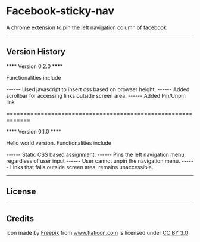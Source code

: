 Facebook-sticky-nav
===================

A chrome extension to pin the left navigation column of facebook


-----------------
Version History
-----------------






**** Version 0.2.0 ****

Functionalities include

------ Used javascript to insert css based on browser height.
------ Added scrollbar for accessing links outside screen area.
------ Added Pin/Unpin link

=============================================================

**** Version 0.1.0 ****

Hello world version. Functionalities include

------ Static CSS based assignment.
------ Pins the left navigation menu, regardless of user input
------ User cannot unpin the navigation menu.
------ Links that falls outside screen area, remains unaccessible.


-------------------
License
-------------------

-------------------
Credits
--------------------
 <div>Icon made by <a href="http://www.freepik.com" title="Freepik">Freepik</a> from <a href="http://www.flaticon.com" title="Flaticon">www.flaticon.com</a> is licensed under <a href="http://creativecommons.org/licenses/by/3.0/" title="Creative Commons BY 3.0">CC BY 3.0</a></div>
